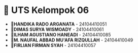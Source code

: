 # 📝 UTS Kelompok 06
- 👤**HANDIKA RADO ARGANΑΤΑ** - 24104410051
- 👤**DIMAS SURYA WISMOADY** - 24104410061
- 👤**ILHAM AGUSTIANO HANEADI** - 24104410085
- 👤**M. NAUFAL ABBAD MU'AFA RIZQULLAH** - 24104410049
- 👤**FIRLIAN FIRMAN SYAH** - 24104410057
